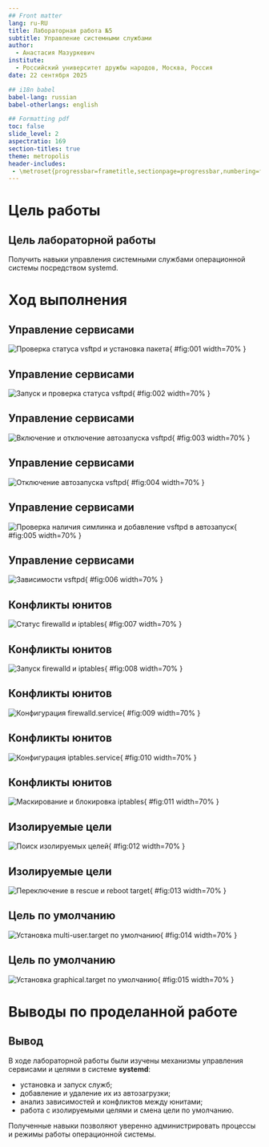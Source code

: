 ```yaml
---
## Front matter
lang: ru-RU
title: Лабораторная работа №5
subtitle: Управление системными службами
author:
  - Анастасия Мазуркевич
institute:
  - Российский университет дружбы народов, Москва, Россия
date: 22 сентября 2025

## i18n babel
babel-lang: russian
babel-otherlangs: english

## Formatting pdf
toc: false
slide_level: 2
aspectratio: 169
section-titles: true
theme: metropolis
header-includes:
 - \metroset{progressbar=frametitle,sectionpage=progressbar,numbering=fraction}
---
```


# Цель работы

## Цель лабораторной работы

Получить навыки управления системными службами операционной системы посредством systemd.

# Ход выполнения

## Управление сервисами

![Проверка статуса vsftpd и установка пакета](image/1.png){ #fig:001 width=70% }

## Управление сервисами

![Запуск и проверка статуса vsftpd](image/2.png){ #fig:002 width=70% }

## Управление сервисами

![Включение и отключение автозапуска vsftpd](image/3.png){ #fig:003 width=70% }

## Управление сервисами

![Отключение автозапуска vsftpd](image/4.png){ #fig:004 width=70% }

## Управление сервисами

![Проверка наличия симлинка и добавление vsftpd в автозапуск](image/5.png){ #fig:005 width=70% }

## Управление сервисами

![Зависимости vsftpd](image/6.png){ #fig:006 width=70% }

## Конфликты юнитов

![Статус firewalld и iptables](image/7.png){ #fig:007 width=70% }

## Конфликты юнитов

![Запуск firewalld и iptables](image/8.png){ #fig:008 width=70% }

## Конфликты юнитов

![Конфигурация firewalld.service](image/9.png){ #fig:009 width=70% }

## Конфликты юнитов

![Конфигурация iptables.service](image/10.png){ #fig:010 width=70% }

## Конфликты юнитов

![Маскирование и блокировка iptables](image/11.png){ #fig:011 width=70% }

## Изолируемые цели

![Поиск изолируемых целей](image/12.png){ #fig:012 width=70% }

## Изолируемые цели

![Переключение в rescue и reboot target](image/13.png){ #fig:013 width=70% }

## Цель по умолчанию

![Установка multi-user.target по умолчанию](image/14.png){ #fig:014 width=70% }

## Цель по умолчанию

![Установка graphical.target по умолчанию](image/15.png){ #fig:015 width=70% }

# Выводы по проделанной работе

## Вывод

В ходе лабораторной работы были изучены механизмы управления сервисами и целями в системе **systemd**:  
- установка и запуск служб;  
- добавление и удаление их из автозагрузки;  
- анализ зависимостей и конфликтов между юнитами;  
- работа с изолируемыми целями и смена цели по умолчанию.  

Полученные навыки позволяют уверенно администрировать процессы и режимы работы операционной системы.
